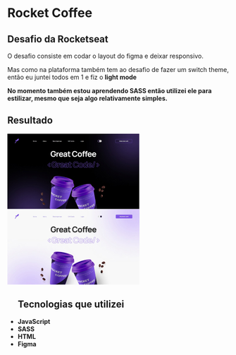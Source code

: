 # Rocket Coffee
## Desafio da Rocketseat 
<p>
O desafio consiste em codar o layout do figma e deixar responsivo.
</p>
<p>Mas como na plataforma também tem ao desafio de fazer um switch theme, então eu juntei todos em 1 e fiz o <strong>light mode<strong></p>

<p>No momento também estou aprendendo SASS então utilizei ele para estilizar, mesmo que seja algo relativamente simples.</p>

<h2>Resultado</h2>
<img src="./img/result.jpg">

<ul>
  <h2>Tecnologias que utilizei</h2>
  <li>JavaScript</li>
  <li>SASS</li>
  <li>HTML</li>
  <li>Figma</li>
</ul>
